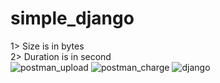 # simple_django
1> Size is in bytes</br>
2> Duration is in second</br>
![postman_upload](https://user-images.githubusercontent.com/28348221/180372861-e1329aa9-9bc8-47c8-af69-756c63fdecc3.png)
![postman_charge](https://user-images.githubusercontent.com/28348221/180372892-bf57089a-0e47-4feb-9de9-4c372e015d38.png)
![django](https://user-images.githubusercontent.com/28348221/180372903-2482d071-e2a8-48c0-a93f-25b9cfe1c76b.png)
